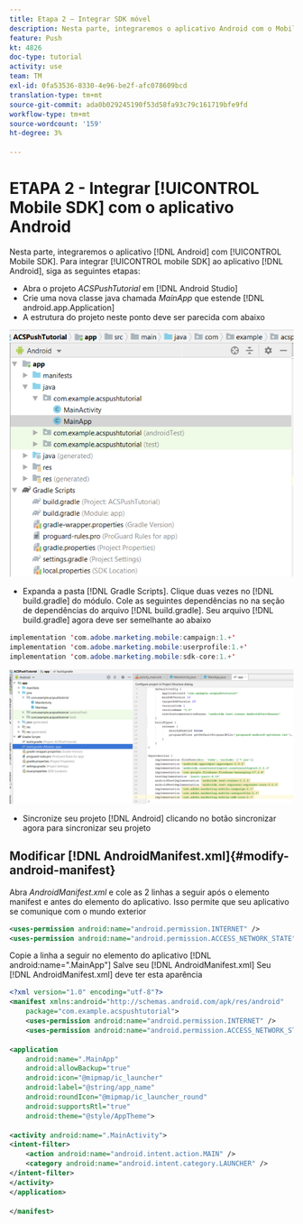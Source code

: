 ```yaml
---
title: Etapa 2 – Integrar SDK móvel
description: Nesta parte, integraremos o aplicativo Android com o Mobile SDK. Para integrar o SDK móvel ao aplicativo Android
feature: Push
kt: 4826
doc-type: tutorial
activity: use
team: TM
exl-id: 0fa53536-8330-4e96-be2f-afc078609bcd
translation-type: tm+mt
source-git-commit: ada0b029245190f53d58fa93c79c161719bfe9fd
workflow-type: tm+mt
source-wordcount: '159'
ht-degree: 3%

---
```


# ETAPA 2 - Integrar [!UICONTROL Mobile SDK] com o aplicativo Android

Nesta parte, integraremos o aplicativo [!DNL Android] com [!UICONTROL Mobile SDK]. Para integrar [!UICONTROL mobile SDK] ao aplicativo [!DNL Android], siga as seguintes etapas:

* Abra o projeto *ACSPushTutorial* em [!DNL Android Studio]
* Crie uma nova classe java chamada *MainApp* que estende [!DNL android.app.Application]
* A estrutura do projeto neste ponto deve ser parecida com abaixo

![aplicativo principal](assets/android-main-app.PNG)

* Expanda a pasta [!DNL Gradle Scripts]. Clique duas vezes no [!DNL build.gradle] do módulo. Cole as seguintes dependências no na seção de dependências do arquivo [!DNL build.gradle]. Seu arquivo [!DNL build.gradle] agora deve ser semelhante ao abaixo

<!--
Removed `{.line-numbers}` below
-->

```java
implementation 'com.adobe.marketing.mobile:campaign:1.+'
implementation 'com.adobe.marketing.mobile:userprofile:1.+'
implementation 'com.adobe.marketing.mobile:sdk-core:1.+'
```

![gradle de módulo](assets/module-build-gradle.PNG)

* Sincronize seu projeto [!DNL Android] clicando no botão sincronizar agora para sincronizar seu projeto

## Modificar [!DNL AndroidManifest.xml]{#modify-android-manifest}

Abra *AndroidManifest.xml* e cole as 2 linhas a seguir após o elemento manifest e antes do elemento do aplicativo. Isso permite que seu aplicativo se comunique com o mundo exterior

<!--
Removed `{.line-numbers}` below
-->

```xml
<uses-permission android:name="android.permission.INTERNET" />
<uses-permission android:name="android.permission.ACCESS_NETWORK_STATE" />
```

Copie a linha a seguir no elemento do aplicativo
[!DNL android:name=".MainApp"]
Salve seu [!DNL AndroidManifest.xml]
Seu [!DNL AndroidManifest.xml] deve ter esta aparência

<!--
Removed `{.line-numbers}` below
-->

```xml
<?xml version="1.0" encoding="utf-8"?>
<manifest xmlns:android="http://schemas.android.com/apk/res/android"
    package="com.example.acspushtutorial">
    <uses-permission android:name="android.permission.INTERNET" />
    <uses-permission android:name="android.permission.ACCESS_NETWORK_STATE" />

<application
    android:name=".MainApp"
    android:allowBackup="true"
    android:icon="@mipmap/ic_launcher"
    android:label="@string/app_name"
    android:roundIcon="@mipmap/ic_launcher_round"
    android:supportsRtl="true"
    android:theme="@style/AppTheme">

<activity android:name=".MainActivity">
<intent-filter>
    <action android:name="android.intent.action.MAIN" />
    <category android:name="android.intent.category.LAUNCHER" />
</intent-filter>
</activity>
</application>

</manifest>
```
